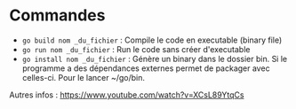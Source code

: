 # Commandes

- `go build nom _du_fichier` : Compile le code en executable (binary file)
- `go run nom _du_fichier` : Run le code sans créer d'executable
- `go install nom _du_fichier` : Génère un binary dans le dossier bin. Si le programme a des dépendances externes permet de packager avec celles-ci. Pour le lancer ~/go/bin.

Autres infos : https://www.youtube.com/watch?v=XCsL89YtqCs
